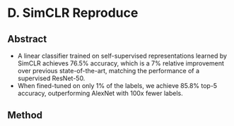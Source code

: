 # D. SimCLR Reproduce
## Abstract
- A linear classifier trained on self-supervised representations learned by SimCLR achieves 76.5% accuracy, which is a 7% relative improvement over previous state-of-the-art, matching the performance of a supervised ResNet-50.
- When fined-tuned on only 1%  of the labels, we achieve  85.8% top-5 accuracy, outperforming AlexNet with 100x fewer labels. 

## Method 
